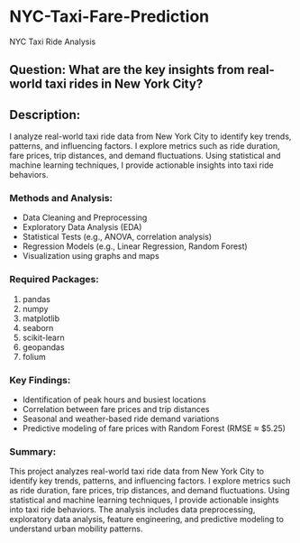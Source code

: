# NYC-Taxi-Fare-Prediction

NYC Taxi Ride Analysis

## Question: What are the key insights from real-world taxi rides in New York City?

## Description:

I analyze real-world taxi ride data from New York City to identify key trends, patterns, and influencing factors. I explore metrics such as ride duration, fare prices, trip distances, and demand fluctuations. Using statistical and machine learning techniques, I provide actionable insights into taxi ride behaviors.

### Methods and Analysis:

* Data Cleaning and Preprocessing
* Exploratory Data Analysis (EDA)
* Statistical Tests (e.g., ANOVA, correlation analysis)
* Regression Models (e.g., Linear Regression, Random Forest)
* Visualization using graphs and maps

### Required Packages:

1. pandas
2. numpy
3. matplotlib
4. seaborn
5. scikit-learn
6. geopandas
7. folium

### Key Findings:

* Identification of peak hours and busiest locations
* Correlation between fare prices and trip distances
* Seasonal and weather-based ride demand variations
* Predictive modeling of fare prices with Random Forest (RMSE ≈ \$5.25)

### Summary:

This project analyzes real-world taxi ride data from New York City to identify key trends, patterns, and influencing factors. I explore metrics such as ride duration, fare prices, trip distances, and demand fluctuations. Using statistical and machine learning techniques, I provide actionable insights into taxi ride behaviors. The analysis includes data preprocessing, exploratory data analysis, feature engineering, and predictive modeling to understand urban mobility patterns.
